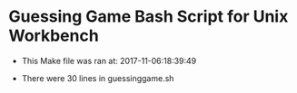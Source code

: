 # Guessing Game Bash Script for Unix Workbench

* This Make file was ran at: 2017-11-06:18:39:49

* There were 30 lines in guessinggame.sh

